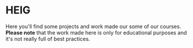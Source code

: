 # HEIG
Here you'll find some projects and work made our some of our courses. <br>
**Please note** that the work made here is only for educational purposes and it's not really full of best practices.
